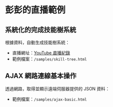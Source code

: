 # 彭彭的直播範例

## 系統化的完成技能樹系統

根據資料，自動生成技能樹系統：

- 直播網址：[YouTube 直播紀錄](https://www.youtube.com/watch?v=tAKoBulUArg)
- 範例檔案：`/samples/skill-tree.html`

## AJAX 網路連線基本操作

透過網路，取得並顯示遠端伺服器提供的 JSON 資料：

- 範例檔案：`/samples/ajax-basic.html`
